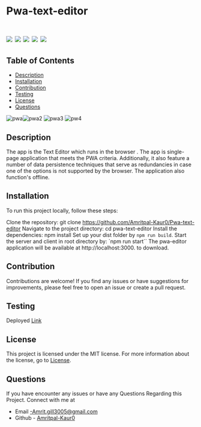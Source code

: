 # Pwa-text-editor


 # ![](https://img.shields.io/badge/npm-PWA-blue) ![](https://img.shields.io/badge/license-MIT-brightgreen) ![](https://img.shields.io/badge/concurrently-webpack-orange) ![](https://img.shields.io/badge/node.js-plugin-red) ![](https://img.shields.io/badge/htmlplugin-PWA/manifest-red)

 ## Table of Contents

- [Description](#description)
- [Installation](#installation)
- [Contribution](#contribution)
- [Testing](#testing)
- [License](#license)
- [Questions](#questions)

![pwa](https://github.com/Amritpal-Kaur0/Pwa-text-editor/assets/128442182/00c02295-3f87-467e-b5f5-7bf313f280ae)![pwa2](https://github.com/Amritpal-Kaur0/Pwa-text-editor/assets/128442182/f453892d-456b-45a6-8d86-fcd617629765)
![pwa3](https://github.com/Amritpal-Kaur0/Pwa-text-editor/assets/128442182/9f0495e2-e9c9-4a2b-84f1-839e7c35d894)
![pw4](https://github.com/Amritpal-Kaur0/Pwa-text-editor/assets/128442182/c43f348a-668b-40e8-8c0f-7980584fe5bc)




## Description
The app is the Text Editor which runs in the browser . The app is single-page application that meets the PWA criteria. Additionally, it also feature a number of data persistence techniques that serve as redundancies in case one of the options is not supported by the browser. The application also function's offline.

## Installation

To run this project locally, follow these steps:

Clone the repository: git clone https://github.com/Amritpal-Kaur0/Pwa-text-editor Navigate to the project directory: cd pwa-text-editor Install the dependencies: npm install Set up your dist folder by `npm run build`. Start the server and client in root directory by: `npm run start`` The pwa-editor application  will be available at http://localhost:3000. to download.

## Contribution
Contributions are welcome! If you find any issues or have suggestions for improvements, please feel free to open an issue or create a pull request.

## Testing 
 Deployed [Link](https://another-text-edit-a46eb54f2abd.herokuapp.com/)

## License
This project is licensed under the MIT license. For more information about the license, go to [License](https://choosealicense.com/licenses/mit/).

## Questions
If you have encounter any issues or have any Questions Regarding this Project. Connect with me at

- Email -Amrit.gill3005@gmail.com 
- Github - [Amritpal-Kaur0](https://github.com/Amritpal-Kaur0) 
